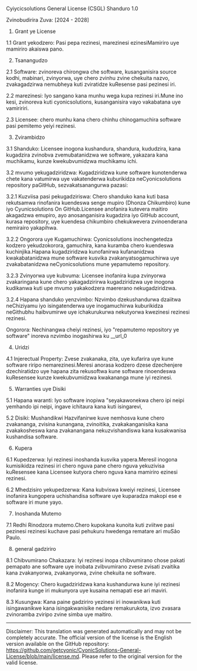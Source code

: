Cyiycicsolutions General License (CSGL)
Shanduro 1.0

Zvinobudirira Zuva: [2024 - 2028]

1. Grant ye License

1.1 Grant yekodzero: Pasi pepa rezinesi, marezinesi ezinesiMamiriro uye mamiriro akaiswa pano.

2. Tsanangudzo

2.1 Software: zvinoreva chirongwa che software, kusanganisira source kodhi, mabinari, zvinyorwa, uye chero zvinhu zvine chekuita nazvo, zvakagadzirwa nemubheya kuti zviratidze kuResense pasi pezinesi iri.

2.2 marezinesi: Iyo sangano kana munhu wega kupa rezinesi iri.Mune ino kesi, zvinoreva kuti cyonicsolutions, kusanganisira vayo vakabatana uye vamiririri.

2.3 Licensee: chero munhu kana chero chinhu chinogamuchira software pasi pemitemo yeiyi rezinesi.

3. Zvirambidzo

3.1 Shanduko: Licensee inogona kushandura, shandura, kududzira, kana kugadzira zvinobva zvemubatanidzwa we software, yakazara kana muchikamu, kunze kwekubvumidzwa muchikamu ichi.

3.2 mvumo yekugadziridzwa: Kugadziridzwa kune software kunotenderwa chete kana vatumirwa uye vakatenderwa kuburikidza neCyonicsolutions repository paGitHub, sezvakatsanangurwa pazasi:

3.2.1 Kuzviisa pasi pekugadziriswa: Chero shanduko kana kuti basa rekutsamwa rinofanira kuendeswa senge mupiro (Dhonza Chikumbiro) kune iyo Cyunicsolutions On GitHub.Licensee anofanira kutevera maitiro akagadzwa emupiro, ayo anosanganisira kugadzira iyo GitHub account, kurasa repository, uye kuendesa chikumbiro chekukwevera zvinoenderana nemirairo yakapihwa.

3.2.2 Ongorora uye Kugamuchirwa: Cyonicsolutions inochengetedza kodzero yekudzokorora, gamuchira, kana kuramba chero kuendeswa kuchinjika.Hapana kugadziridzwa kunofanirwa kufananidzwa kwakabatanidzwa mune software kusvika zvakanyatsogamuchirwa uye zvakabatanidzwa neCyonicsolutions mune yepamutemo repository.

3.2.3 Zvinyorwa uye kubvuma: Licensee inofanira kupa zvinyorwa zvakaringana kune chero yakagadzirirwa kugadziridzwa uye inogona kudikanwa kuti upe mvumo yakakodzera maererano nekugadziridzwa.

3.2.4 Hapana shanduko yenzvimbo: Nzvimbo dzekushandurwa dzaiitwa neChiziyamu iyo isingatenderwa uye inogamuchirwa kuburikidza neGithubhu haibvumirwe uye ichakurukurwa nekutyorwa kwezinesi rezinesi rezinesi.

Ongorora: Nechinangwa cheiyi rezinesi, iyo "repamutemo repository ye software" inoreva nzvimbo inogashirwa ku __url_0

4. Uridzi

4.1 Injerectual Property: Zvese zvakanaka, zita, uye kufarira uye kune software riripo nemarezinesi.Meresi anorasa kodzero dzese dzechenjere dzechiratidzo uye hapana zita rekusoftwa kune software rinoendeswa kuResensee kunze kwekubvumidzwa kwakananga mune iyi rezinesi.

5. Warranties uye Disiki

5.1 Hapana waranti: Iyo software inopiwa "seyakawonekwa chero ipi neipi yemhando ipi neipi, ingave ichitaura kana kuti isingarevi,

5.2 Disiki: Mushandikwi Hazvifanirwe kuve nemhosva kune chero zvakananga, zvisina kunangana, zvinoitika, zvakakanganisika kana zvakakosheswa kana zvakanangana nekuzvishandiswa kana kusakwanisa kushandisa software.

6. Kupera

6.1 Kupedzerwa: Iyi rezinesi inoshanda kusvika yapera.Meresil inogona kumisikidza rezinesi iri chero nguva pane chero nguva yekuzivisa kuResensee kana Licensee kutyora chero nguva kana mamiriro ezinesi rezinesi.

6.2 Mhedzisiro yekupedzerwa: Kana kubviswa kweiyi rezinesi, Licensee inofanira kungopera uchishandisa software uye kuparadza makopi ese e software iri mune yayo.

7. Inoshanda Mutemo

7.1 Redhi Rinodzora mutemo.Chero kupokana kunoita kuti zviitwe pasi pezinesi rezinesi kuchave pasi pehukuru hwedenga rematare ari muSão Paulo.

8. general gadziriro

8.1 Chibvumirano Chakazara: Iyi rezinesi inopa chibvumirano chose pakati pemapato ane software uye inobata zvibvumirano zvese zvisati zvaitika kana zvakanyorwa, zvakanyorwa, zvine chekuita ne software.

8.2 Mogency: Chero kugadziridzwa kana kushandurwa kune iyi rezinesi inofanira kunge iri mukunyora uye kusaina nemapati ese ari maviri.

8.3 Kusungwa: Kana paine gadziriro yezinesi iri inowanikwa kuti isingawanikwe kana isingakwanisike nedare remakurukota, izvo zvasara zvinoramba zviripo zvine simba uye maitiro.

---
Disclaimer: This translation was generated automatically and may not be completely accurate. The official version of the license is the English version available on the GitHub repository: https://github.com/getcyonic/CyonicSolutions-General-License/blob/main/license.md. Please refer to the original version for the valid license.